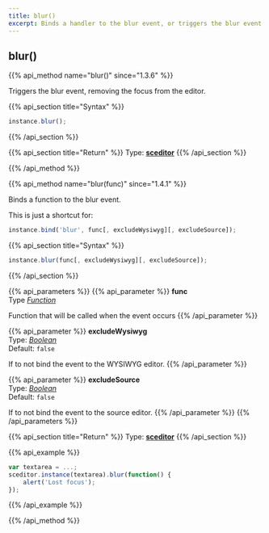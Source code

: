 ```yaml
---
title: blur()
excerpt: Binds a handler to the blur event, or triggers the blur event.
---
```

## blur()

{{% api_method name="blur()" since="1.3.6" %}}

Triggers the blur event, removing the focus from the editor.


{{% api_section title="Syntax" %}}
```js
instance.blur();
```
{{% /api_section %}}


{{% api_section title="Return" %}}
Type: **[sceditor](/api/types/#sceditor)**
{{% /api_section %}}

{{% /api_method %}}



{{% api_method name="blur(func)" since="1.4.1" %}}

Binds a function to the blur event.

This is just a shortcut for:

```js
instance.bind('blur', func[, excludeWysiwyg][, excludeSource]);
```


{{% api_section title="Syntax" %}}
```js
instance.blur(func[, excludeWysiwyg][, excludeSource]);
```
{{% /api_section %}}


{{% api_parameters %}}
{{% api_parameter %}}
**func**  
Type *[Function](/api/types/#function)*

Function that will be called when the event occurs
{{% /api_parameter %}}

{{% api_parameter %}}
**excludeWysiwyg**  
Type: *[Boolean](/api/types/#bool)*  
Default: `false`

If to not bind the event to the WYSIWYG editor.
{{% /api_parameter %}}

{{% api_parameter %}}
**excludeSource**  
Type: *[Boolean](/api/types/#bool)*  
Default: `false`

If to not bind the event to the source editor.
{{% /api_parameter %}}
{{% /api_parameters %}}


{{% api_section title="Return" %}}
Type: **[sceditor](/api/types/#sceditor)**
{{% /api_section %}}


{{% api_example %}}
```js
var textarea = ...;
sceditor.instance(textarea).blur(function() {
	alert('Lost focus');
});
```
{{% /api_example %}}

{{% /api_method %}}